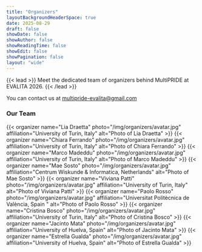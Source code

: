 ```yaml
---
title: "Organizers"
layoutBackgroundHeaderSpace: true
date: 2025-08-29
draft: false
showDate: false
showAuthor: false
showReadingTime: false
showEdit: false
showPagination: false
layout: "wide"
---
```

<style>
.prose, .prose-lg {
    max-width: none !important;
}
.container {
    max-width: 95vw !important;
}
</style>
{{< lead >}}
Meet the dedicated team of organizers behind MultiPRIDE at EVALITA 2026.
{{< /lead >}}

You can contact us at [multipride-evalita@gmail.com](mailto:multipride.evalita@gmail.com)

<div class="w-full max-w-none">
<h3>Our Team</h3>

<div class="grid grid-cols-2 md:grid-cols-3 lg:grid-cols-4 xl:grid-cols-5 gap-6 mt-8">
{{< organizer
name="Lia Draetta"
photo="/img/organizers/avatar.jpg"
affiliation="University of Turin, Italy"
alt="Photo of Lia Draetta" >}}
{{< organizer
name="Chiara Ferrando"
photo="/img/organizers/avatar.jpg"
affiliation="University of Turin, Italy"
alt="Photo of Chiara Ferrando" >}}
{{< organizer
name="Marco Madeddu"
photo="/img/organizers/avatar.jpg"
affiliation="University of Turin, Italy"
alt="Photo of Marco Madeddu" >}}
{{< organizer
name="Mae Sosto"
photo="/img/organizers/avatar.jpg"
affiliation="Centrum Wiskunde & Informatica, Netherlands"
alt="Photo of Mae Sosto" >}}
{{< organizer
name="Viviana Patti"
photo="/img/organizers/avatar.jpg"
affiliation="University of Turin, Italy"
alt="Photo of Viviana Patti" >}}
{{< organizer
name="Paolo Rosso"
photo="/img/organizers/avatar.jpg"
affiliation="Universitat Politècnica de València, Spain "
alt="Photo of Paolo Rosso" >}}
{{< organizer
name="Cristina Bosco"
photo="/img/organizers/avatar.jpg"
affiliation="University of Turin, Italy"
alt="Photo of Cristina Bosco" >}}
{{< organizer
name="Jacinto Mata"
photo="/img/organizers/avatar.jpg"
affiliation="University of Huelva, Spain"
alt="Photo of Jacinto Mata" >}}
{{< organizer
name="Estrella Gualda"
photo="/img/organizers/avatar.jpg"
affiliation="University of Huelva, Spain"
alt="Photo of Estrella Gualda" >}}
</div>

<div class="w-full max-w-none">
